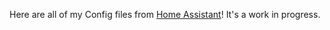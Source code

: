 Here are all of my Config files from <a href="http://home-assistant.io">Home Assistant</a>! It's a work in progress.
